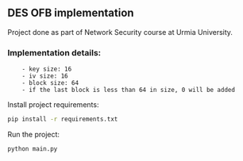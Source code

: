 ## DES OFB implementation
Project done as part of Network Security course at Urmia University.

### Implementation details:
```plaintext
    - key size: 16
    - iv size: 16
    - block size: 64
    - if the last block is less than 64 in size, 0 will be added
```

Install project requirements:
```bash
pip install -r requirements.txt
```

Run the project:
```bash
python main.py
```